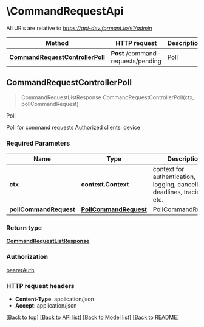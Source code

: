 # \CommandRequestApi

All URIs are relative to *https://api-dev.formant.io/v1/admin*

Method | HTTP request | Description
------------- | ------------- | -------------
[**CommandRequestControllerPoll**](CommandRequestApi.md#CommandRequestControllerPoll) | **Post** /command-requests/pending | Poll



## CommandRequestControllerPoll

> CommandRequestListResponse CommandRequestControllerPoll(ctx, pollCommandRequest)

Poll

Poll for command requests Authorized clients: device

### Required Parameters


Name | Type | Description  | Notes
------------- | ------------- | ------------- | -------------
**ctx** | **context.Context** | context for authentication, logging, cancellation, deadlines, tracing, etc.
**pollCommandRequest** | [**PollCommandRequest**](PollCommandRequest.md)| PollCommandRequest | 

### Return type

[**CommandRequestListResponse**](CommandRequestListResponse.md)

### Authorization

[bearerAuth](../README.md#bearerAuth)

### HTTP request headers

- **Content-Type**: application/json
- **Accept**: application/json

[[Back to top]](#) [[Back to API list]](../README.md#documentation-for-api-endpoints)
[[Back to Model list]](../README.md#documentation-for-models)
[[Back to README]](../README.md)

